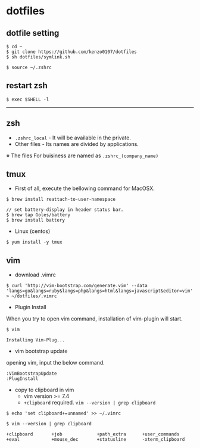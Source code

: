 # dotfiles

## dotfile setting

```
$ cd ~
$ git clone https://github.com/kenzo0107/dotfiles
$ sh dotfiles/symlink.sh
```

```
$ source ~/.zshrc
```

## restart zsh

```
$ exec $SHELL -l
```

---

## zsh

- `.zshrc_local` - It will be available in the private.
- Other files - Its names are divided by applications.


※ The files For buisiness are named as `.zshrc_(company_name)`

## tmux

- First of all, execute the bellowing command for MacOSX.

```
$ brew install reattach-to-user-namespace

// set battery-display in header status bar.
$ brew tap Goles/battery
$ brew install battery
```

- Linux (centos)

```
$ yum install -y tmux
```

## vim

- download .vimrc

```
$ curl 'http://vim-bootstrap.com/generate.vim' --data 'langs=go&langs=ruby&langs=php&langs=html&langs=javascript&editor=vim' > ~/dotfiles/.vimrc
```

- Plugin Install

When you try to open vim command, installation of vim-plugin will start.

```
$ vim

Installing Vim-Plug...
```

- vim bootstrap update

opening vim, input the below command.

```
:VimBootstrapUpdate
:PlugInstall
```

- copy to clipboard in vim
	* vim version >= 7.4
	* `+clipboard` required. `vim --version | grep clipboard`

```
$ echo 'set clipboard+=unnamed' >> ~/.vimrc
```

```
$ vim --version | grep clipboard

+clipboard       +job             +path_extra      +user_commands
+eval            +mouse_dec       +statusline      -xterm_clipboard
```
